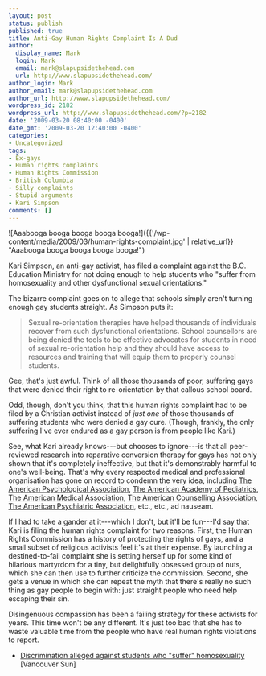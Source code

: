 ```yaml
---
layout: post
status: publish
published: true
title: Anti-Gay Human Rights Complaint Is A Dud
author:
  display_name: Mark
  login: Mark
  email: mark@slapupsidethehead.com
  url: http://www.slapupsidethehead.com/
author_login: Mark
author_email: mark@slapupsidethehead.com
author_url: http://www.slapupsidethehead.com/
wordpress_id: 2182
wordpress_url: http://www.slapupsidethehead.com/?p=2182
date: '2009-03-20 08:40:00 -0400'
date_gmt: '2009-03-20 12:40:00 -0400'
categories:
- Uncategorized
tags:
- Ex-gays
- Human rights complaints
- Human Rights Commission
- British Columbia
- Silly complaints
- Stupid arguments
- Kari Simpson
comments: []
---
```

![Aaabooga booga booga booga booga!]({{'/wp-content/media/2009/03/human-rights-complaint.jpg' | relative_url}} "Aaabooga booga booga booga booga!")

Kari Simpson, an anti-gay activist, has filed a complaint against the B.C. Education Ministry for not doing enough to help students who "suffer from homosexuality and other dysfunctional sexual orientations."

The bizarre complaint goes on to allege that schools simply aren't turning enough gay students straight. As Simpson puts it:

> Sexual re-orientation therapies have helped thousands of individuals recover from such dysfunctional orientations. School counsellors are being denied the tools to be effective advocates for students in need of sexual re-orientation help and they should have access to resources and training that will equip them to properly counsel students.

Gee, that's just awful. Think of all those thousands of poor, suffering gays that were denied their right to re-orientation by that callous school board.

Odd, though, don't you think, that this human rights complaint had to be filed by a Christian activist instead of _just one_ of those thousands of suffering students who were denied a gay cure. (Though, frankly, the only suffering I've ever endured as a gay person is from people like Kari.)

See, what Kari already knows---but chooses to ignore---is that all peer-reviewed research into reparative conversion therapy for gays has not only shown that it's completely ineffective, but that it's demonstrably harmful to one's well-being. That's why every respected medical and professional organisation has gone on record to condemn the very idea, including [The American Psychological Association](http://www.apa.org/pi/lgbc/policy/appropriate.html "But what do they know about psychological conditions?"), [The American Academy of Pediatrics](http://aappolicy.aappublications.org/cgi/content/full/pediatrics;113/6/1827 "But what do they know about youth issues?"), [The American Medical Association](http://www.ama-assn.org/ama/pub/about-ama/our-people/member-groups-sections/glbt-advisory-committee/ama-policy-regarding-sexual-orientation.shtml "But what do they know about health and well-being?"), [The American Counselling Association](http://www.clgs.org/official-statement-concerning-homosexuality-american-counseling-association "But what do they know about school counsellors?"), [The American Psychiatric Association](http://www.apahelpcenter.org/articles/article.php?id=31 "But what do they know about mental dysfunction?"), etc., etc., ad nauseam.

If I had to take a gander at it---which I don't, but it'll be fun---I'd say that Kari is filing the human rights complaint for two reasons. First, the Human Rights Commission has a history of protecting the rights of gays, and a small subset of religious activists feel it's at their expense. By launching a destined-to-fail complaint she is setting herself up for some kind of hilarious martyrdom for a tiny, but delightfully obsessed group of nuts, which she can then use to further criticize the commission. Second, she gets a venue in which she can repeat the myth that there's really no such thing as gay people to begin with: just straight people who need help escaping their sin.

Disingenuous compassion has been a failing strategy for these activists for years. This time won't be any different. It's just too bad that she has to waste valuable time from the people who have real human rights violations to report.

- [Discrimination alleged against students who "suffer" homosexuality](http://communities.canada.com/vancouversun/blogs/reportcard/archive/2009/03/17/discrimination-alleged-against-students-who-quot-suffer-quot-homosexuality.aspx) [Vancouver Sun]

